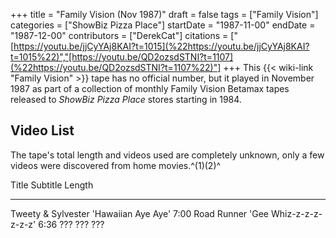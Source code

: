 +++
title = "Family Vision (Nov 1987)"
draft = false
tags = ["Family Vision"]
categories = ["ShowBiz Pizza Place"]
startDate = "1987-11-00"
endDate = "1987-12-00"
contributors = ["DerekCat"]
citations = ["[https://youtu.be/jjCyYAj8KAI?t=1015](%22https://youtu.be/jjCyYAj8KAI?t=1015%22)","[https://youtu.be/QD2ozsdSTNI?t=1107](%22https://youtu.be/QD2ozsdSTNI?t=1107%22)"]
+++
This {{< wiki-link "Family Vision" >}} tape has no official number, but it played in November 1987 as part of a collection of monthly Family Vision Betamax tapes released to *ShowBiz Pizza Place* stores starting in 1984.

## Video List

The tape's total length and videos used are completely unknown, only a few videos were discovered from home movies.^(1)(2)^

  Title                Subtitle                   Length
  -------------------- -------------------------- --------
  Tweety & Sylvester   'Hawaiian Aye Aye'       7:00
  Road Runner          'Gee Whiz-z-z-z-z-z-z'   6:36
  ???                  ???                        ???
